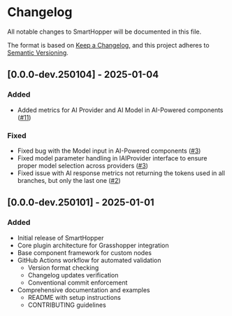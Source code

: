 # Changelog

All notable changes to SmartHopper will be documented in this file.

The format is based on [Keep a Changelog](https://keepachangelog.com/en/1.0.0/),
and this project adheres to [Semantic Versioning](https://semver.org/spec/v2.0.0.html).

## [0.0.0-dev.250104] - 2025-01-04

### Added
- Added metrics for AI Provider and AI Model in AI-Powered components ([#11](https://github.com/architects-toolkit/SmartHopper/issues/11))

### Fixed
- Fixed bug with the Model input in AI-Powered components ([#3](https://github.com/architects-toolkit/SmartHopper/issues/3))
- Fixed model parameter handling in IAIProvider interface to ensure proper model selection across providers ([#3](https://github.com/architects-toolkit/SmartHopper/issues/3))
- Fixed issue with AI response metrics not returning the tokens used in all branches, but only the last one ([#2](https://github.com/architects-toolkit/SmartHopper/issues/2))

## [0.0.0-dev.250101] - 2025-01-01

### Added
- Initial release of SmartHopper
- Core plugin architecture for Grasshopper integration
- Base component framework for custom nodes
- GitHub Actions workflow for automated validation
  - Version format checking
  - Changelog updates verification
  - Conventional commit enforcement
- Comprehensive documentation and examples
  - README with setup instructions
  - CONTRIBUTING guidelines